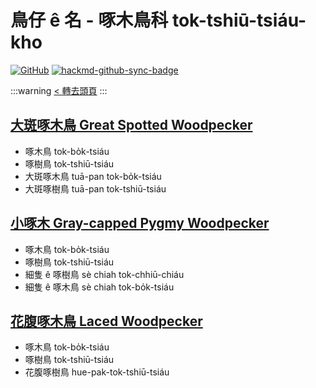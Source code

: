 # 鳥仔 ê 名 - 啄木鳥科 tok-tshiū-tsiáu-kho

[![GitHub](https://img.shields.io/badge/GitHub-black?logo=github)](https://github.com/siansiansu/tsiau-a-e-mia)
[![hackmd-github-sync-badge](https://hackmd.io/_DZ7IIaMQguhV4i583z3eQ/badge)](https://hackmd.io/_DZ7IIaMQguhV4i583z3eQ)

:::warning
[< 轉去頭頁](https://hackmd.io/@siansiansu/Hy4VzNvha)
:::

## [大斑啄木鳥 Great Spotted Woodpecker](https://ebird.org/species/grswoo)

- 啄木鳥 tok-bo̍k-tsiáu
- 啄樹鳥 tok-tshiū-tsiáu
- 大斑啄木鳥 tuā-pan tok-bo̍k-tsiáu
- 大斑啄樹鳥 tuā-pan tok-tshiū-tsiáu

## [小啄木 Gray-capped Pygmy Woodpecker](https://ebird.org/species/gycwoo1)

- 啄木鳥 tok-bo̍k-tsiáu
- 啄樹鳥 tok-tshiū-tsiáu
- 細隻 ê 啄樹鳥 sè chiah tok-chhiū-chiáu
- 細隻 ê 啄木鳥 sè chiah tok-bo̍k-tsiáu

## [花腹啄木鳥 Laced Woodpecker](https://ebird.org/species/lacwoo1)

- 啄木鳥 tok-bo̍k-tsiáu
- 啄樹鳥 tok-tshiū-tsiáu
- 花腹啄樹鳥 hue-pak-tok-tshiū-tsiáu
